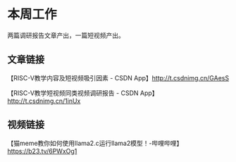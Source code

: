 # 本周工作

两篇调研报告文章产出，一篇短视频产出。

## 文章链接

【RISC-V教学内容及短视频吸引因素 - CSDN App】http://t.csdnimg.cn/GAesS

【RISC-V教学短视频同类视频调研报告 - CSDN App】http://t.csdnimg.cn/1inUx

## 视频链接

【猫meme教你如何使用llama2.c运行llama2模型！-哔哩哔哩】 https://b23.tv/6PWxOg1

